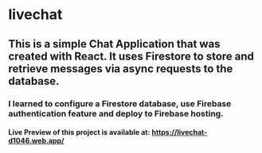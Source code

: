 # livechat
## This is a simple Chat Application that was created with React. It uses Firestore to store and retrieve messages via async requests to the database.
### I learned to configure a Firestore database, use Firebase authentication feature and deploy to Firebase hosting.
#### Live Preview of this project is available at: https://livechat-d1046.web.app/
